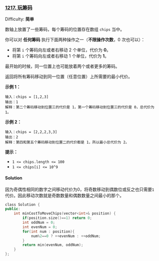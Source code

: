 ### [1217\. 玩筹码](https://leetcode-cn.com/problems/minimum-cost-to-move-chips-to-the-same-position/)

Difficulty: **简单**


数轴上放置了一些筹码，每个筹码的位置存在数组 `chips` 当中。

你可以对 **任何筹码** 执行下面两种操作之一（**不限操作次数**，0 次也可以）：

*   将第 `i` 个筹码向左或者右移动 2 个单位，代价为 **0**。
*   将第 `i` 个筹码向左或者右移动 1 个单位，代价为 **1**。

最开始的时候，同一位置上也可能放着两个或者更多的筹码。

返回将所有筹码移动到同一位置（任意位置）上所需要的最小代价。

**示例 1：**

```
输入：chips = [1,2,3]
输出：1
解释：第二个筹码移动到位置三的代价是 1，第一个筹码移动到位置三的代价是 0，总代价为 1。
```

**示例 2：**

```
输入：chips = [2,2,2,3,3]
输出：2
解释：第四和第五个筹码移动到位置二的代价都是 1，所以最小总代价为 2。
```

**提示：**

*   `1 <= chips.length <= 100`
*   `1 <= chips[i] <= 10^9`


#### Solution

因为奇偶性相同的数字之间移动代价为0，将奇数移动到偶数位或反之也只需要`1`代价。因此移动次数就是奇数数量和偶数数量之间最小的那个。  

```cpp
​class Solution {
public:
    int minCostToMoveChips(vector<int>& position) {
        if(position.size()==1) return 0;
        int oddNum = 0;
        int evenNum = 0;
        for(int num : position){
            num%2==0 ? ++evenNum : ++oddNum;
        }
        return min(evenNum, oddNum);
    }
};
```
